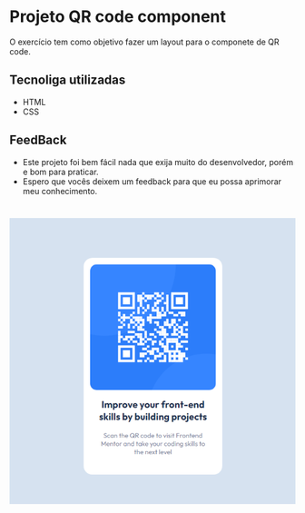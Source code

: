 # Projeto QR code component

O exercício tem como objetivo fazer um layout para o componete de QR code.

## Tecnoliga utilizadas

- HTML
- CSS

## FeedBack

- Este projeto foi bem fácil nada que exija muito do desenvolvedor, porém e bom para praticar.
- Espero que vocês deixem um feedback para que eu possa aprimorar meu conhecimento.

#

<img src="./v1.png" alt="imagem da v1">